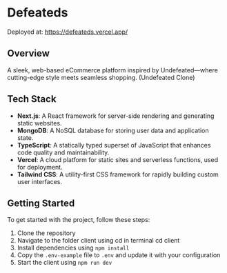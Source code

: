 # Defeateds
Deployed at: https://defeateds.vercel.app/

## Overview
A sleek, web-based eCommerce platform inspired by Undefeated—where cutting-edge style meets seamless shopping. (Undefeated Clone)

## Tech Stack
- **Next.js**: A React framework for server-side rendering and generating static websites.
- **MongoDB**: A NoSQL database for storing user data and application state.
- **TypeScript**: A statically typed superset of JavaScript that enhances code quality and maintainability.
- **Vercel**: A cloud platform for static sites and serverless functions, used for deployment.
- **Tailwind CSS**: A utility-first CSS framework for rapidly building custom user interfaces.

## Getting Started
To get started with the project, follow these steps:

1. Clone the repository
2. Navigate to the folder client using cd in terminal cd client
3. Install dependencies using `npm install`
4. Copy the `.env-example` file to `.env` and update it with your configuration
5. Start the client using `npm run dev`
